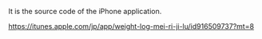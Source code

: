 It is the source code of the iPhone application.

https://itunes.apple.com/jp/app/weight-log-mei-ri-ji-lu/id916509737?mt=8
